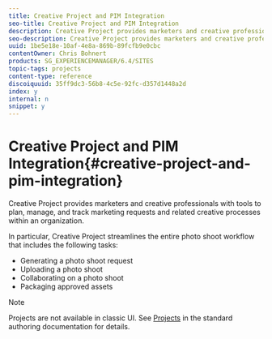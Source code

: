 ```yaml
---
title: Creative Project and PIM Integration
seo-title: Creative Project and PIM Integration
description: Creative Project provides marketers and creative professionals with tools to plan, manage, and track marketing requests and related creative processes within an organization.
seo-description: Creative Project provides marketers and creative professionals with tools to plan, manage, and track marketing requests and related creative processes within an organization.
uuid: 1be5e18e-10af-4e8a-869b-89fcfb9e0cbc
contentOwner: Chris Bohnert
products: SG_EXPERIENCEMANAGER/6.4/SITES
topic-tags: projects
content-type: reference
discoiquuid: 35ff9dc3-56b8-4c5e-92fc-d357d1448a2d
index: y
internal: n
snippet: y
---
```


# Creative Project and PIM Integration{#creative-project-and-pim-integration}

Creative Project provides marketers and creative professionals with tools to plan, manage, and track marketing requests and related creative processes within an organization.

In particular, Creative Project streamlines the entire photo shoot workflow that includes the following tasks:

* Generating a photo shoot request
* Uploading a photo shoot
* Collaborating on a photo shoot
* Packaging approved assets

>[!NOTE]
>
>Projects are not available in classic UI. See [Projects](../../../sites/authoring/using/projects.md) in the standard authoring documentation for details.

